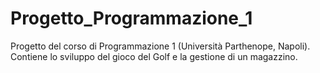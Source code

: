 # Progetto_Programmazione_1
Progetto del corso di Programmazione 1 (Università Parthenope, Napoli). Contiene lo sviluppo del gioco del Golf e la gestione di un magazzino.
